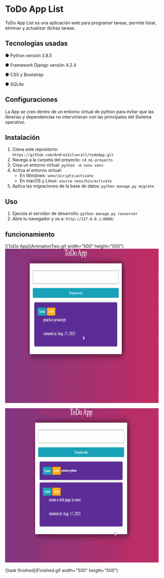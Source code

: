 # ToDo App List

ToDo App List es una aplicación web para programar tareas, permite listar, eliminar y actualizar dichas tareas.


## Tecnologías usadas

 ● Python versión 3.8.5


 ● Framework Django versión 4.2.4


 ● CSS y Bootstrap


 ● SQLite


 ## Configuraciones

 La App se creo dentro de un entorno virtual de python para evitar que las librerias y dependencias  no intervinieran con las principales del Sistema operativo.
 
## Instalación
1. Clona este repositorio: `https://github.com/AndresSilverall/todoApp.git`
2. Navega a la carpeta del proyecto: `cd mi-proyecto`
3. Crea un entorno virtual: `python -m venv venv`
4. Activa el entorno virtual: 
   - En Windows: `venv\Scripts\activate`
   - En macOS y Linux: `source venv/bin/activate`
5. Aplica las migraciones de la base de datos: `python manage.py migrate`


## Uso
1. Ejecuta el servidor de desarrollo: `python manage.py runserver`
2. Abre tu navegador y ve a: `http://127.0.0.1:8000/`


## funcionamiento

![ToDo App](AnimationTwo.gif  width="500" height="500")
<img src="Animation.gif" alt="App en ejecucion" width="500" height="500">

<img src="Finished.gif" alt="Tarea finalizada" width="500" height="500">


![task finished](Finished.gif  width="500" height="500")
